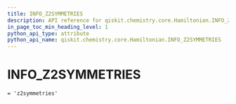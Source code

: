 ```yaml
---
title: INFO_Z2SYMMETRIES
description: API reference for qiskit.chemistry.core.Hamiltonian.INFO_Z2SYMMETRIES
in_page_toc_min_heading_level: 1
python_api_type: attribute
python_api_name: qiskit.chemistry.core.Hamiltonian.INFO_Z2SYMMETRIES
---
```


# INFO\_Z2SYMMETRIES

<span id="qiskit.chemistry.core.Hamiltonian.INFO_Z2SYMMETRIES" />

`= 'z2symmetries'`

